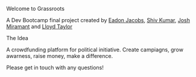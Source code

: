 Welcome to Grassroots

A Dev Bootcamp final project created by [Eadon Jacobs](https://github.com/eadonj), [Shiv Kumar](https://github.com/shivpkumar), [Josh Miramant](http://about.me/miramant) and [Lloyd Taylor](https://github.com/netelder)

The Idea

A crowdfunding platform for political initiative. Create campiagns, grow awarness, raise money, make a difference.

Please get in touch with any questions!

